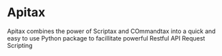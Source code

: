 # Apitax
Apitax combines the power of Scriptax and COmmandtax into a quick and easy to use Python package to facillitate powerful Restful API Request Scripting
